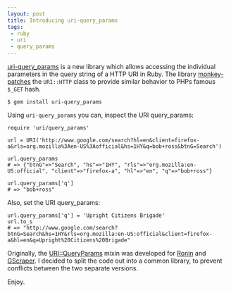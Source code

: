 ```yaml
---
layout: post
title: Introducing uri-query_params
tags:
 - ruby
 - uri
 - query_params
---
```


[uri-query_params](http://github.com/postmodern/uri-query_params) is a new
library which allows accessing the individual parameters in the query
string of a HTTP URI in Ruby. The library
[monkey-patches](http://en.wikipedia.org/wiki/Monkey_patch) the `URI::HTTP`
class to provide similar behavior to PHPs famous `$_GET` hash.

    $ gem install uri-query_params

Using `uri-query_params` you can, inspect the URI query_params:

    require 'uri/query_params'
    
    url = URI('http://www.google.com/search?hl=en&client=firefox-a&rls=org.mozilla%3Aen-US%3Aofficial&hs=1HY&q=bob+ross&btnG=Search')
    
    url.query_params
    # => {"btnG"=>"Search", "hs"=>"1HY", "rls"=>"org.mozilla:en-US:official", "client"=>"firefox-a", "hl"=>"en", "q"=>"bob+ross"}

    url.query_params['q']
    # => "bob+ross"

Also, set the URI query_params:

    url.query_params['q'] = 'Upright Citizens Brigade'
    url.to_s
    # => "http://www.google.com/search?btnG=Search&hs=1HY&rls=org.mozilla:en-US:official&client=firefox-a&hl=en&q=Upright%20Citizens%20Brigade"

Originally, the [URI::QueryParams](http://rubydoc.info/gems/uri-query_params/URI/QueryParams/Mixin)
mixin was developed for [Ronin](http://ronin-ruby.github.com/) and
[GScraper](http://github.com/postmodern/gscraper/). I decided to split the
code out into a common library, to prevent conflicts between the two
separate versions.

Enjoy.
